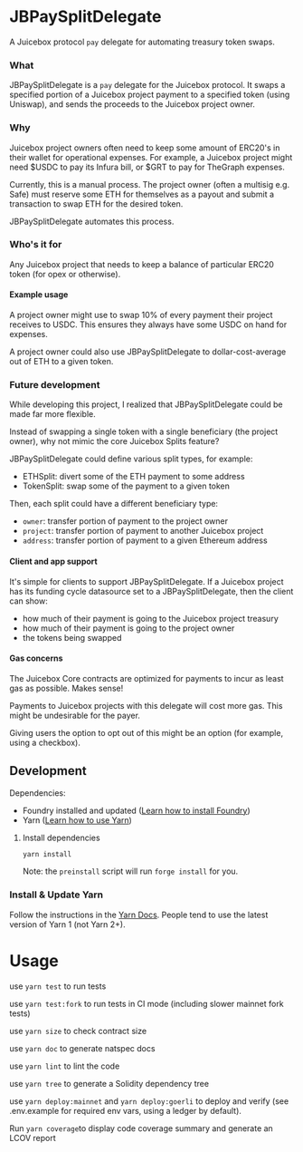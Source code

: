 # JBPaySplitDelegate

A Juicebox protocol `pay` delegate for automating treasury token swaps.

### What

JBPaySplitDelegate is a `pay` delegate for the Juicebox protocol. It swaps a specified portion of a Juicebox project payment to a specified token (using Uniswap), and sends the proceeds to the Juicebox project owner.

### Why

Juicebox project owners often need to keep some amount of ERC20's in their wallet for operational expenses. For example, a Juicebox project might need $USDC to pay its Infura bill, or $GRT to pay for TheGraph expenses.

Currently, this is a manual process. The project owner (often a multisig e.g. Safe) must reserve some ETH for themselves as a payout and submit a transaction to swap ETH for the desired token.

JBPaySplitDelegate automates this process.

### Who's it for

Any Juicebox project that needs to keep a balance of particular ERC20 token (for opex or otherwise).

#### Example usage

A project owner might use to swap 10% of every payment their project receives to USDC. This ensures they always have some USDC on hand for expenses.

A project owner could also use JBPaySplitDelegate to dollar-cost-average out of ETH to a given token.

### Future development

While developing this project, I realized that JBPaySplitDelegate could be made far more flexible.

Instead of swapping a single token with a single beneficiary (the project owner), why not mimic the core Juicebox Splits feature?

JBPaySplitDelegate could define various split types, for example:

- ETHSplit: divert some of the ETH payment to some address
- TokenSplit: swap some of the payment to a given token

Then, each split could have a different beneficiary type:

- `owner`: transfer portion of payment to the project owner
- `project`: transfer portion of payment to another Juicebox project
- `address`: transfer portion of payment to a given Ethereum address

#### Client and app support

It's simple for clients to support JBPaySplitDelegate. If a Juicebox project has its funding cycle datasource set to a JBPaySplitDelegate, then the client can show:

- how much of their payment is going to the Juicebox project treasury
- how much of their payment is going to the project owner
- the tokens being swapped

#### Gas concerns

The Juicebox Core contracts are optimized for payments to incur as least gas as possible. Makes sense!

Payments to Juicebox projects with this delegate will cost more gas. This might be undesirable for the payer.

Giving users the option to opt out of this might be an option (for example, using a checkbox).

## Development

Dependencies:

- Foundry installed and updated ([Learn how to install Foundry](https://book.getfoundry.sh/getting-started/installation))
- Yarn ([Learn how to use Yarn](https://classic.yarnpkg.com/en/docs/install))

1. Install dependencies

   ```bash
   yarn install
   ```

   Note: the `preinstall` script will run `forge install` for you.

### Install & Update Yarn

Follow the instructions in the [Yarn Docs](https://classic.yarnpkg.com/en/docs/install). People tend to use the latest version of Yarn 1 (not Yarn 2+).

# Usage

use `yarn test` to run tests

use `yarn test:fork` to run tests in CI mode (including slower mainnet fork tests)

use `yarn size` to check contract size

use `yarn doc` to generate natspec docs

use `yarn lint` to lint the code

use `yarn tree` to generate a Solidity dependency tree

use `yarn deploy:mainnet` and `yarn deploy:goerli` to deploy and verify (see .env.example for required env vars, using a ledger by default).

Run `yarn coverage`to display code coverage summary and generate an LCOV report
